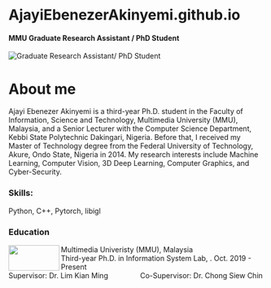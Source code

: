 # AjayiEbenezerAkinyemi.github.io
#### MMU Graduate Research Assistant / PhD Student 
![Graduate Research Assistant/ PhD Student ](https://avatars.githubusercontent.com/u/32791222?v=4)
# About me
Ajayi Ebenezer Akinyemi is a third-year Ph.D. student in the Faculty of Information, Science and Technology, Multimedia University (MMU), Malaysia, and a Senior Lecturer with the Computer Science Department, Kebbi State Polytechnic Dakingari, Nigeria. Before that, I received my Master of Technology degree from the Federal University of Technology, Akure, Ondo State, Nigeria in 2014. My research interests include Machine Learning, Computer Vision, 3D Deep Learning, Computer Graphics, and Cyber-Security. 

### Skills: 
Python, C++,  Pytorch, libigl 

### Education 
<img align="left" width="100" height="50" src="https://th.bing.com/th/id/OIP.hnnm8v5KN-jdfBIIZLrlUQHaCk?w=334&h=121&c=7&r=0&o=5&pid=1.7">
Multimedia Univeristy (MMU), Malaysia<br>
Third-year Ph.D. in Information System Lab, . Oct. 2019 - Present<br>
Supervisor: Dr. Lim Kian Ming   &nbsp; &nbsp;&nbsp;&nbsp;&nbsp;&nbsp;&nbsp;&nbsp;&nbsp;&nbsp;&nbsp;&nbsp;&nbsp; Co-Supervisor: Dr. Chong Siew Chin
